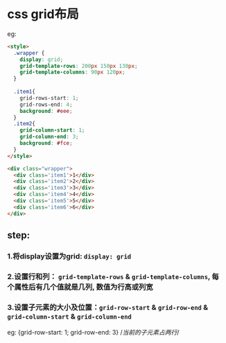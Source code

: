 # css grid布局

eg:
```html
<style>
  .wrapper {
    display: grid;
    grid-template-rows: 200px 150px 130px;
    grid-template-columns: 90px 120px;
  }
  
  .item1{
    grid-rows-start: 1;
    grid-rows-end: 4;
    background: #eee;
  }
  .item2{
    grid-column-start: 1;
    grid-column-end: 3;
    background: #fce;
  }
</style>

<div class="wrapper">
  <div class='item1'>1</div>
  <div class='item2'>2</div>
  <div class='item3'>3</div>
  <div class='item4'>4</div>
  <div class='item5'>5</div>
  <div class='item6'>6</div>
</div>
```

## step:

### 1.将display设置为grid: `display: grid`

### 2.设置行和列： `grid-template-rows` & `grid-template-columns`, 每个属性后有几个值就是几列, 数值为行高或列宽

### 3.设置子元素的大小及位置：`grid-row-start` & `grid-row-end` & `grid-column-start` & `grid-column-end`

  eg: {grid-row-start: 1; grid-row-end: 3} /*当前的子元素占两行*/
